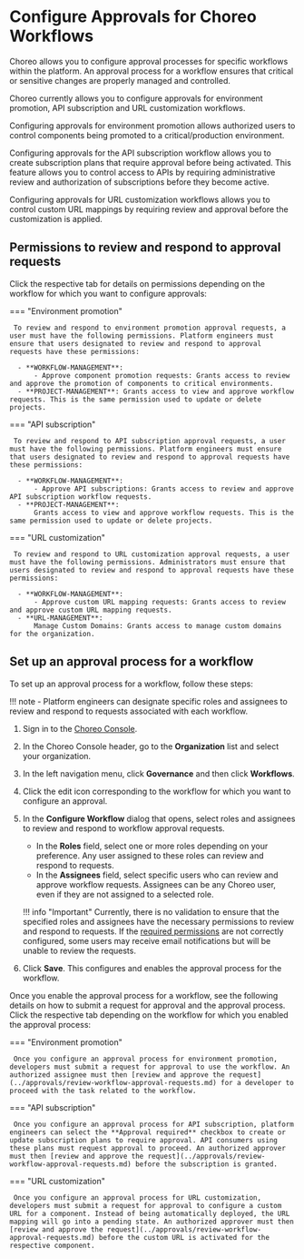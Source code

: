 # Configure Approvals for Choreo Workflows

Choreo allows you to configure approval processes for specific workflows within the platform. An approval process for a workflow ensures that critical or sensitive changes are properly managed and controlled.

Choreo currently allows you to configure approvals for environment promotion, API subscription and URL customization workflows.

Configuring approvals for environment promotion allows authorized users to control components being promoted to a critical/production environment. 

Configuring approvals for the API subscription workflow allows you to create subscription plans that require approval before being activated. This feature allows you to control access to APIs by requiring administrative review and authorization of subscriptions before they become active.

Configuring approvals for URL customization workflows allows you to control custom URL mappings by requiring review and approval before the customization is applied.

## Permissions to review and respond to approval requests

Click the respective tab for details on permissions depending on the workflow for which you want to configure approvals:

=== "Environment promotion"

     To review and respond to environment promotion approval requests, a user must have the following permissions. Platform engineers must ensure that users designated to review and respond to approval requests have these permissions:

      - **WORKFLOW-MANAGEMENT**: 
          - Approve component promotion requests: Grants access to review and approve the promotion of components to critical environments.
      - **PROJECT-MANAGEMENT**: Grants access to view and approve workflow requests. This is the same permission used to update or delete projects.

=== "API subscription"

     To review and respond to API subscription approval requests, a user must have the following permissions. Platform engineers must ensure that users designated to review and respond to approval requests have these permissions:

      - **WORKFLOW-MANAGEMENT**:
          - Approve API subscriptions: Grants access to review and approve API subscription workflow requests.
      - **PROJECT-MANAGEMENT**: 
          Grants access to view and approve workflow requests. This is the same permission used to update or delete projects.

=== "URL customization"

     To review and respond to URL customization approval requests, a user must have the following permissions. Administrators must ensure that users designated to review and respond to approval requests have these permissions:

      - **WORKFLOW-MANAGEMENT**:
          - Approve custom URL mapping requests: Grants access to review and approve custom URL mapping requests.
      - **URL-MANAGEMENT**: 
          Manage Custom Domains: Grants access to manage custom domains for the organization.

## Set up an approval process for a workflow

To set up an approval process for a workflow, follow these steps:

!!! note 
     - Platform engineers can designate specific roles and assignees to review and respond to requests associated with each workflow.

1. Sign in to the [Choreo Console](https://console.choreo.dev/).
2. In the Choreo Console header, go to the **Organization** list and select your organization.
3. In the left navigation menu, click **Governance** and then click **Workflows**.
4. Click the edit icon corresponding to the workflow for which you want to configure an approval.
5. In the **Configure Workflow** dialog that opens, select roles and assignees to review and respond to workflow approval requests.

    - In the **Roles** field, select one or more roles depending on your preference. Any user assigned to these roles can review and respond to requests.
    - In the **Assignees** field, select specific users who can review and approve workflow requests. Assignees can be any Choreo user, even if they are not assigned to a selected role.

    !!! info "Important"
         Currently, there is no validation to ensure that the specified roles and assignees have the necessary permissions to review and respond to requests. If the [required permissions](#permissions-to-review-and-respond-to-approval-requests) are not correctly configured, some users may receive email notifications but will be unable to review the requests.
         
6. Click **Save**. This configures and enables the approval process for the workflow.

Once you enable the approval process for a workflow, see the following details on how to submit a request for approval and the approval process. Click the respective tab depending on the workflow for which you enabled the approval process:  

=== "Environment promotion"

     Once you configure an approval process for environment promotion, developers must submit a request for approval to use the workflow. An authorized assignee must then [review and approve the request](../approvals/review-workflow-approval-requests.md) for a developer to proceed with the task related to the workflow.

=== "API subscription"

     Once you configure an approval process for API subscription, platform engineers can select the **Approval required** checkbox to create or update subscription plans to require approval. API consumers using these plans must request approval to proceed. An authorized approver must then [review and approve the request](../approvals/review-workflow-approval-requests.md) before the subscription is granted.

=== "URL customization"

     Once you configure an approval process for URL customization, developers must submit a request for approval to configure a custom URL for a component. Instead of being automatically deployed, the URL mapping will go into a pending state. An authorized approver must then [review and approve the request](../approvals/review-workflow-approval-requests.md) before the custom URL is activated for the respective component. 
